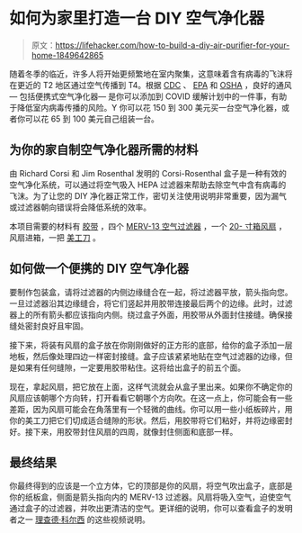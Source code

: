 # 如何为家里打造一台 DIY 空气净化器

> 原文：<https://lifehacker.com/how-to-build-a-diy-air-purifier-for-your-home-1849642865>

随着冬季的临近，许多人将开始更频繁地在室内聚集，这意味着含有病毒的飞沫将在更近的 T2 地区通过空气传播到 T4。根据 [CDC](https://www.cdc.gov/mmwr/volumes/70/wr/mm7027e1.htm) 、 [EPA](https://www.epa.gov/coronavirus/air-cleaners-hvac-filters-and-coronavirus-covid-19) 和 [OSHA](https://www.osha.gov/sites/default/files/publications/OSHA4172.pdf) ，良好的通风— 包括便携式空气净化器— 是你可以添加到 COVID 缓解计划中的一件事，有助于降低室内病毒传播的风险。Y 你可以花 150 到 300 美元买一台空气净化器，或者你可以花 65 到 100 美元自己组装一台。



## 为你的家自制空气净化器所需的材料

由 Richard Corsi 和 Jim Rosenthal 发明的 Corsi-Rosenthal 盒子是一种有效的空气净化系统，可以通过将空气吸入 HEPA 过滤器来帮助去除空气中含有病毒的飞沫。为了让您的 DIY 净化器正常工作，密切关注使用说明非常重要，因为漏气或过滤器朝向错误将会降低系统的效率。

本项目需要的材料有 [胶带](https://www.target.com/p/duck-1-88-34-x-20yd-duct-industrial-tape-white/-/A-13799845?ref=tgt_adv_XS000000&AFID=google_pla_df_free_online&CPNG=Home%2BImprovement&adgroup=85-4) ，四个 [MERV-13 空气过滤器](https://filterbuy.com/air-filters/20x20x1/merv-13/?utm_campaign=google%20pla&utm_medium=pla&utm_source=google&pack=4&gclid=CjwKCAjwqJSaBhBUEiwAg5W9p6Fq7G1JirCFcgWCdJ_8HTuZRt7X8ubmyrIytY1A00gsnkusUfWD8xoC7gEQAvD_BwE) ，一个 [20- 寸箱风扇](https://www.target.com/p/lasko-3733-box-fan-white/-/A-84195090?ref=tgt_adv_XS000000&AFID=google_pla_df_free_local&CPNG=Home%2BImprovement&adgroup=85-1) ，风扇进箱，一把 [美工刀](https://www.homedepot.com/p/Stanley-6-in-Classic-Retractable-Utility-Knife-10-099/100000053?source=shoppingads&locale=en-US&&mtc=SHOPPING-CM-CML-GGL-D25T-025_001_HAND_TOOLS-NA-STANLEY-NA-SMART-3047250-NA-NA-NA-NBR-NA-NA-NA-HandTools_CO2&cm_mmc=SHOPPING-CM-CML-GGL-D25T-025_001_HAND_TOOLS-NA-STANLEY-NA-SMART-3047250-NA-NA-NA-NBR-NA-NA-NA-HandTools_CO2-71700000085130957-58700007246188681-92700065006063481&gclid=CjwKCAjwqJSaBhBUEiwAg5W9p9Ch3-nwe65BSyB19YKvC6zWHnyTUdqwK9j_pO9M0U5z7f3jWxr8XxoCDQIQAvD_BwE&gclsrc=aw.ds) 。

## 如何做一个便携的 DIY 空气净化器

要制作包装盒，请将过滤器的内侧边缘缝合在一起，将过滤器平放，箭头指向您。一旦过滤器沿其边缘缝合，将它们竖起并用胶带连接最后两个的边缘。此时，过滤器上的所有箭头都应该指向内侧。绕过盒子外面，用胶带从外面封住接缝。确保接缝处密封良好且牢固。

接下来，将装有风扇的盒子放在你刚刚做好的正方形的底部，给你的盒子添加一层地板，然后像处理四边一样密封接缝。盒子应该紧紧地贴在空气过滤器的边缘，但是如果有任何缝隙，一定要用胶带粘住。这将给出盒子的前五个面。

现在，拿起风扇，把它放在上面，这样气流就会从盒子里出来。如果你不确定你的风扇应该朝哪个方向转，打开看看它朝哪个方向吹。在这一点上，你可能会有一些差距，因为风扇可能会在角落里有一个轻微的曲线。你可以用一些小纸板碎片，用你的美工刀把它们切成适合缝隙的形状。然后，用胶带将它们粘好，并将边缘密封好。接下来，用胶带封住风扇的四周，就像封住侧面和底部一样。

## 最终结果

你最终得到的应该是一个立方体，它的顶部是你的风扇，将空气吹出盒子，底部是你的纸板盒，侧面是箭头指向内的 MERV-13 过滤器。风扇将吸入空气，迫使空气通过盒子的过滤器，并吹出更清洁的空气。更详细的说明，你可以查看盒子的发明者之一 [理查德·科尔西](https://engineering.ucdavis.edu/news/science-action-how-build-corsi-rosenthal-box) 的这些视频说明。